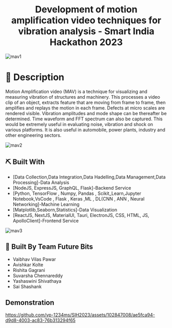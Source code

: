 <p align="center">
  <a href="" rel="noopener"></a>
</p>
<h1 align="center">Development of motion amplification video techniques for vibration analysis - Smart India Hackathon 2023</h1>

![mav1](https://github.com/vp-1234ms/SIH2023/assets/102847008/421bf306-46cb-4869-a285-32557d155ca5)

# 📝 Description <a name = "description"></a>

Motion Amplification video (MAV) is a technique for visualizing and measuring vibration of structures and machinery. This processes a video clip of an object, extracts feature that are moving from frame to frame, then amplifies and replays the motion in each frame. Defects at micro scales are rendered visible. Vibration amplitudes and mode shape can be thereafter be determined. Time waveform and FFT spectrum can also be captured. This would be extremely useful in evaluating noise, vibration and shock on various platforms. It is also useful in automobile, power plants, industry and other engineering sectors.

![mav2](https://github.com/vp-1234ms/SIH2023/assets/102847008/8685995d-a156-4e86-b75a-2ab273630e05)

## ⛏️ Built With <a name = "tech_stack"></a>
- [Data Collection,Data Integration,Data Hadelling,Data Management,Data Processing]-Data Analysis
- [NodeJS, ExpressJS, GraphQL, Flask]-Backend Service
- [Python, TensorFlow , Numpy, Pandas , Scikit_Learn,Jupyter Notebook,VsCode , Flask , Keras ,ML , DL(CNN , ANN , Neural Networking]-Machine Learning
- [Matplotlib,Seaborn,Statistics]-Data Visualization
- [ReactJS, NextJS, MaterialUI, Tauri, ElectronJS, CSS, HTML, JS, ApolloClient]-Frontend Service

![mav3](https://github.com/vp-1234ms/SIH2023/assets/102847008/52330a3e-c2cd-48db-9bca-1090c2f97cc3)

## 🎉 Built By Team Future Bits <a name = "acknowledgments"></a>
- Vaibhav Vilas Pawar
- Avishkar Kolte
- Rishita Gagrani
- Suvarsha Chennareddy
- Yashaswini Shivathaya
- Sai Shashank


## Demonstration
https://github.com/vp-1234ms/SIH2023/assets/102847008/ae5fca94-d9d8-4003-ac83-76b313294f65
